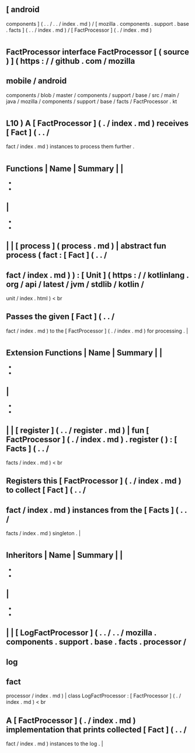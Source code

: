 [
android
-
components
]
(
.
.
/
.
.
/
index
.
md
)
/
[
mozilla
.
components
.
support
.
base
.
facts
]
(
.
.
/
index
.
md
)
/
[
FactProcessor
]
(
.
/
index
.
md
)
#
FactProcessor
interface
FactProcessor
[
(
source
)
]
(
https
:
/
/
github
.
com
/
mozilla
-
mobile
/
android
-
components
/
blob
/
master
/
components
/
support
/
base
/
src
/
main
/
java
/
mozilla
/
components
/
support
/
base
/
facts
/
FactProcessor
.
kt
#
L10
)
A
[
FactProcessor
]
(
.
/
index
.
md
)
receives
[
Fact
]
(
.
.
/
-
fact
/
index
.
md
)
instances
to
process
them
further
.
#
#
#
Functions
|
Name
|
Summary
|
|
-
-
-
|
-
-
-
|
|
[
process
]
(
process
.
md
)
|
abstract
fun
process
(
fact
:
[
Fact
]
(
.
.
/
-
fact
/
index
.
md
)
)
:
[
Unit
]
(
https
:
/
/
kotlinlang
.
org
/
api
/
latest
/
jvm
/
stdlib
/
kotlin
/
-
unit
/
index
.
html
)
<
br
>
Passes
the
given
[
Fact
]
(
.
.
/
-
fact
/
index
.
md
)
to
the
[
FactProcessor
]
(
.
/
index
.
md
)
for
processing
.
|
#
#
#
Extension
Functions
|
Name
|
Summary
|
|
-
-
-
|
-
-
-
|
|
[
register
]
(
.
.
/
register
.
md
)
|
fun
[
FactProcessor
]
(
.
/
index
.
md
)
.
register
(
)
:
[
Facts
]
(
.
.
/
-
facts
/
index
.
md
)
<
br
>
Registers
this
[
FactProcessor
]
(
.
/
index
.
md
)
to
collect
[
Fact
]
(
.
.
/
-
fact
/
index
.
md
)
instances
from
the
[
Facts
]
(
.
.
/
-
facts
/
index
.
md
)
singleton
.
|
#
#
#
Inheritors
|
Name
|
Summary
|
|
-
-
-
|
-
-
-
|
|
[
LogFactProcessor
]
(
.
.
/
.
.
/
mozilla
.
components
.
support
.
base
.
facts
.
processor
/
-
log
-
fact
-
processor
/
index
.
md
)
|
class
LogFactProcessor
:
[
FactProcessor
]
(
.
/
index
.
md
)
<
br
>
A
[
FactProcessor
]
(
.
/
index
.
md
)
implementation
that
prints
collected
[
Fact
]
(
.
.
/
-
fact
/
index
.
md
)
instances
to
the
log
.
|
